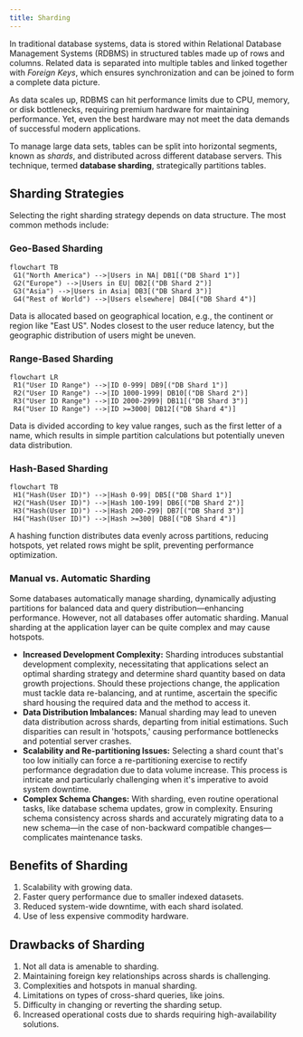 ```yaml
---
title: Sharding
---
```


In traditional database systems, data is stored within Relational Database Management Systems (RDBMS) in structured tables made up of rows and columns. Related data is separated into multiple tables and linked together with *Foreign Keys*, which ensures synchronization and can be joined to form a complete data picture.

As data scales up, RDBMS can hit performance limits due to CPU, memory, or disk bottlenecks, requiring premium hardware for maintaining performance. Yet, even the best hardware may not meet the data demands of successful modern applications.

To manage large data sets, tables can be split into horizontal segments, known as *shards*, and distributed across different database servers. This technique, termed **database sharding**, strategically partitions tables.

## Sharding Strategies

Selecting the right sharding strategy depends on data structure. The most common methods include:

### Geo-Based Sharding
```mermaid
flowchart TB
 G1("North America") -->|Users in NA| DB1[("DB Shard 1")]
 G2("Europe") -->|Users in EU| DB2[("DB Shard 2")]
 G3("Asia") -->|Users in Asia| DB3[("DB Shard 3")]
 G4("Rest of World") -->|Users elsewhere| DB4[("DB Shard 4")]
```
Data is allocated based on geographical location, e.g., the continent or region like "East US". Nodes closest to the user reduce latency, but the geographic distribution of users might be uneven.

### Range-Based Sharding
```mermaid
flowchart LR
 R1("User ID Range") -->|ID 0-999| DB9[("DB Shard 1")]
 R2("User ID Range") -->|ID 1000-1999| DB10[("DB Shard 2")]
 R3("User ID Range") -->|ID 2000-2999| DB11[("DB Shard 3")]
 R4("User ID Range") -->|ID >=3000| DB12[("DB Shard 4")]
```
Data is divided according to key value ranges, such as the first letter of a name, which results in simple partition calculations but potentially uneven data distribution.

### Hash-Based Sharding
```mermaid
flowchart TB
 H1("Hash(User ID)") -->|Hash 0-99| DB5[("DB Shard 1")]
 H2("Hash(User ID)") -->|Hash 100-199| DB6[("DB Shard 2")]
 H3("Hash(User ID)") -->|Hash 200-299| DB7[("DB Shard 3")]
 H4("Hash(User ID)") -->|Hash >=300| DB8[("DB Shard 4")]
```

A hashing function distributes data evenly across partitions, reducing hotspots, yet related rows might be split, preventing performance optimization.

### Manual vs. Automatic Sharding
Some databases automatically manage sharding, dynamically adjusting partitions for balanced data and query distribution—enhancing performance. However, not all databases offer automatic sharding. Manual sharding at the application layer can be quite complex and may cause hotspots.

- **Increased Development Complexity:** Sharding introduces substantial development complexity, necessitating that applications select an optimal sharding strategy and determine shard quantity based on data growth projections. Should these projections change, the application must tackle data re-balancing, and at runtime, ascertain the specific shard housing the required data and the method to access it.
- **Data Distribution Imbalances:** Manual sharding may lead to uneven data distribution across shards, departing from initial estimations. Such disparities can result in 'hotspots,' causing performance bottlenecks and potential server crashes.
- **Scalability and Re-partitioning Issues:** Selecting a shard count that's too low initially can force a re-partitioning exercise to rectify performance degradation due to data volume increase. This process is intricate and particularly challenging when it's imperative to avoid system downtime.
- **Complex Schema Changes:** With sharding, even routine operational tasks, like database schema updates, grow in complexity. Ensuring schema consistency across shards and accurately migrating data to a new schema—in the case of non-backward compatible changes—complicates maintenance tasks.

## Benefits of Sharding
1. Scalability with growing data.
2. Faster query performance due to smaller indexed datasets.
3. Reduced system-wide downtime, with each shard isolated.
4. Use of less expensive commodity hardware.

## Drawbacks of Sharding
1. Not all data is amenable to sharding.
2. Maintaining foreign key relationships across shards is challenging.
3. Complexities and hotspots in manual sharding.
4. Limitations on types of cross-shard queries, like joins.
5. Difficulty in changing or reverting the sharding setup.
6. Increased operational costs due to shards requiring high-availability solutions.

